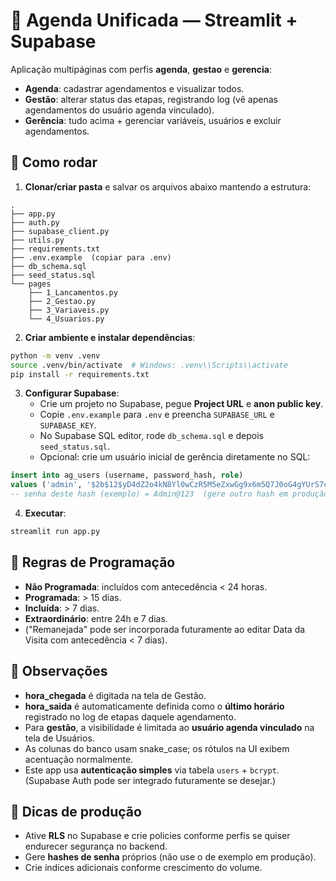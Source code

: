# 📅 Agenda Unificada — Streamlit + Supabase

Aplicação multipáginas com perfis **agenda**, **gestao** e **gerencia**:
- **Agenda**: cadastrar agendamentos e visualizar todos.
- **Gestão**: alterar status das etapas, registrando log (vê apenas agendamentos do usuário agenda vinculado).
- **Gerência**: tudo acima + gerenciar variáveis, usuários e excluir agendamentos.

## 🚀 Como rodar

1. **Clonar/criar pasta** e salvar os arquivos abaixo mantendo a estrutura:
```
.
├── app.py
├── auth.py
├── supabase_client.py
├── utils.py
├── requirements.txt
├── .env.example  (copiar para .env)
├── db_schema.sql
├── seed_status.sql
└── pages
    ├── 1_Lancamentos.py
    ├── 2_Gestao.py
    ├── 3_Variaveis.py
    └── 4_Usuarios.py
```

2. **Criar ambiente e instalar dependências**:
```bash
python -m venv .venv
source .venv/bin/activate  # Windows: .venv\\Scripts\\activate
pip install -r requirements.txt
```

3. **Configurar Supabase**:
   - Crie um projeto no Supabase, pegue **Project URL** e **anon public key**.
   - Copie `.env.example` para `.env` e preencha `SUPABASE_URL` e `SUPABASE_KEY`.
   - No Supabase SQL editor, rode `db_schema.sql` e depois `seed_status.sql`.
   - Opcional: crie um usuário inicial de gerência diretamente no SQL:
```sql
insert into ag_users (username, password_hash, role)
values ('admin', '$2b$12$yD4dZ2o4kN8Yl0wCzR5M5eZxwGg9x6m5Q7J0oG4gYUrS7cC8VgPdi', 'gerencia');
-- senha deste hash (exemplo) = Admin@123  (gere outro hash em produção)
```

4. **Executar**:
```bash
streamlit run app.py
```

## 🧮 Regras de Programação
- **Não Programada**: incluídos com antecedência < 24 horas.
- **Programada**: > 15 dias.
- **Incluída**: > 7 dias.
- **Extraordinário**: entre 24h e 7 dias.
- ("Remanejada" pode ser incorporada futuramente ao editar Data da Visita com antecedência < 7 dias).

## 📝 Observações
- **hora_chegada** é digitada na tela de Gestão.
- **hora_saida** é automaticamente definida como o **último horário** registrado no log de etapas daquele agendamento.
- Para **gestão**, a visibilidade é limitada ao **usuário agenda vinculado** na tela de Usuários.
- As colunas do banco usam snake_case; os rótulos na UI exibem acentuação normalmente.
- Este app usa **autenticação simples** via tabela `users` + `bcrypt`. (Supabase Auth pode ser integrado futuramente se desejar.)

## 🔐 Dicas de produção
- Ative **RLS** no Supabase e crie policies conforme perfis se quiser endurecer segurança no backend.
- Gere **hashes de senha** próprios (não use o de exemplo em produção).
- Crie índices adicionais conforme crescimento do volume.